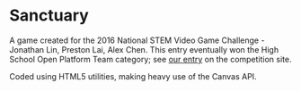 # Sanctuary
A game created for the 2016 National STEM Video Game Challenge - Jonathan Lin, Preston Lai, Alex Chen. This entry eventually won the High School Open Platform Team category; see [our entry](http://stemchallenge.org/2016-winners/) on the competition site.

Coded using HTML5 utilities, making heavy use of the Canvas API.
